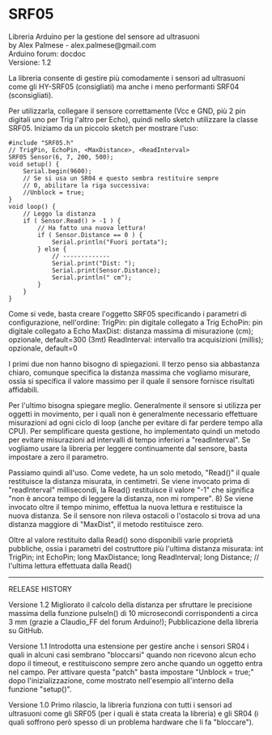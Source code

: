 # SRF05
<p>Libreria Arduino per la gestione del sensore ad ultrasuoni<br />
by Alex Palmese - alex.palmese@gmail.com<br />
Arduino forum: docdoc<br />
Versione: 1.2<br />
</p>
<p>La libreria consente di gestire più comodamente i sensori ad ultrasuoni come gli HY-SRF05 (consigliati) ma anche i meno performanti SRF04 (sconsigliati).</p>
<p>Per utilizzarla, collegare il sensore correttamente (Vcc e GND, più 2 pin digitali uno per Trig l'altro per Echo), quindi nello sketch utilizzare la classe SRF05. Iniziamo da un piccolo sketch per mostrare l'uso:</p>
<p>
<code>#include "SRF05.h"
// TrigPin, EchoPin, &lt;MaxDistance&gt;, &lt;ReadInterval&gt;
SRF05 Sensor(6, 7, 200, 500);
void setup() {
    Serial.begin(9600);
    // Se si usa un SR04 e questo sembra restituire sempre 
    // 0, abilitare la riga successiva:
    //Unblock = true;
}
void loop() {
    // Leggo la distanza
    if ( Sensor.Read() &gt; -1 ) {
        // Ha fatto una nuova lettura!
        if ( Sensor.Distance == 0 ) {
            Serial.println("Fuori portata");
        } else {
            // -------------
            Serial.print("Dist: ");
            Serial.print(Sensor.Distance);
            Serial.println(" cm");
        }
    }
}</code></p>
<p>Come si vede, basta creare l'oggetto SRF05 specificando i parametri di configurazione, nell'ordine:
  TrigPin: pin digitale collegato a Trig
  EchoPin: pin digitale collegato a Echo
  MaxDist: distanza massima di misurazione (cm); opzionale, default=300 (3mt) 
  ReadInterval: intervallo tra acquisizioni (millis); opzionale, default=0
</p>
I primi due non hanno bisogno di spiegazioni. 
Il terzo penso sia abbastanza chiaro, comunque specifica la distanza massima che vogliamo misurare, ossia si specifica il valore massimo per il quale il sensore fornisce risultati affidabili.

Per l'ultimo bisogna spiegare meglio. Generalmente il sensore si utilizza per oggetti in movimento, per i quali non è generalmente necessario effettuare misurazioni ad ogni ciclo di loop (anche per evitare di far perdere tempo alla CPU). Per semplificare questa gestione, ho implementato quindi un metodo per evitare misurazioni ad intervalli di tempo inferiori a "readInterval". Se vogliamo usare la libreria per leggere continuamente dal sensore, basta impostare a zero il parametro.

Passiamo quindi all'uso. 
Come vedete, ha un solo metodo, "Read()" il quale restituisce la distanza misurata, in centimetri. 
Se viene invocato prima di "readInterval" millisecondi, la Read() restituisce il valore "-1" che significa "non è ancora tempo di leggere la distanza, non mi rompere". 8) 
Se viene invocato oltre il tempo minimo, effettua la nuova lettura e restituisce la nuova distanza. 
Se il sensore non rileva ostacoli o l'ostacolo si trova ad una distanza maggiore di "MaxDist", il metodo restituisce zero.

Oltre al valore restituito dalla Read() sono disponibili varie proprietà pubbliche, ossia i parametri del costruttore più l'ultima distanza misurata:
  int TrigPin;
  int EchoPin;
  long MaxDistance;
  long ReadInterval;
  long Distance; // l'ultima lettura effettuata dalla Read()

------------------------------------------------
RELEASE HISTORY

Versione 1.2
Migliorato il calcolo della distanza per sfruttare le precisione massima della funzione pulseIn() di 10 microsecondi corrispondenti a circa 3 mm (grazie a Claudio_FF del forum Arduino!); Pubblicazione della libreria su GitHub.

Versione 1.1
Introdotta una estensione per gestire anche i sensori SR04 i quali in alcuni casi sembrano "bloccarsi" quando non ricevono alcun echo dopo il timeout, e restituiscono sempre zero anche quando un oggetto entra nel campo. Per attivare questa "patch" basta impostare "Unblock = true;" dopo l'inizializzazione, come mostrato nell'esempio all'interno della funzione "setup()".

Versione 1.0
Primo rilascio, la libreria funziona con tutti i sensori ad ultrasuoni come gli SRF05 (per i quali è stata creata la libreria) e gli SR04 (i quali soffrono però spesso di un problema hardware che li fa "bloccare").

